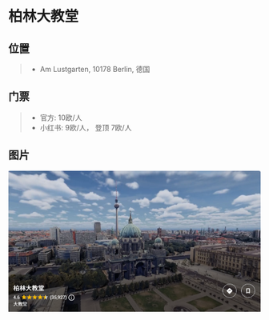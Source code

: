 # 柏林大教堂

## 位置
>- Am Lustgarten, 10178 Berlin, 德国

## 门票
>- 官方: 10欧/人
>- 小红书: 9欧/人， 登顶 7欧/人

## 图片

![源: 谷歌地图](./柏林大教堂.png)

